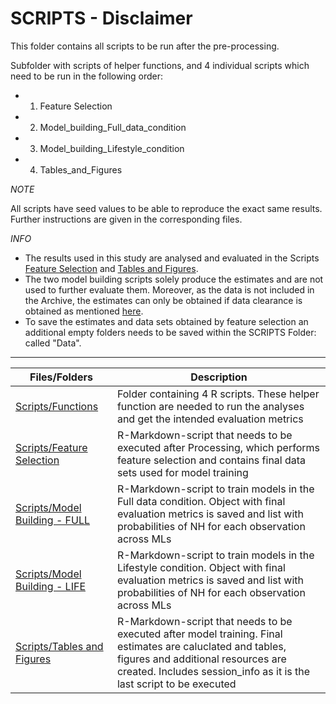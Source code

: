 SCRIPTS - Disclaimer
===

This folder contains all scripts to be run after the pre-processing.

Subfolder with scripts of helper functions, and 4 individual scripts which need to be run in the following order:

  * 1. Feature Selection
  * 2. Model_building_Full_data_condition
  * 3. Model_building_Lifestyle_condition
  * 4. Tables_and_Figures
  
*NOTE*

All scripts have seed values to be able to reproduce the exact same results. Further instructions are given in the corresponding files.

*INFO*

* The results used in this study are analysed and evaluated in the Scripts [Feature Selection](https://github.com/christophvoe/Sweet_Dreams_Ahead_Data_Archive/blob/main/Scripts/Feature%20Selection.Rmd) and [Tables and Figures](https://github.com/christophvoe/Sweet_Dreams_Ahead_Data_Archive/blob/main/Scripts/Tables_and_Figures.Rmd). 
* The two model building scripts solely produce the estimates and are not used to further evaluate them. Moreover, as the data is not included in the Archive, the estimates can only be obtained if data clearance is obtained as mentioned [here](https://github.com/christophvoe/Sweet_Dreams_Ahead_Data_Archive/blob/main/Data/README_DATA.md).
* To save the estimates and data sets obtained by feature selection an additional empty folders needs to be saved within the SCRIPTS Folder: called "Data". 

---

| Files/Folders                 | Description   |
| -----------------             | ------------- |
|[Scripts/Functions](https://github.com/christophvoe/Sweet_Dreams_Ahead_Data_Archive/tree/main/Scripts/Functions) |Folder containing 4 R scripts. These helper function are needed to run the analyses and get the intended evaluation metrics|
|[Scripts/Feature Selection](https://github.com/christophvoe/Sweet_Dreams_Ahead_Data_Archive/blob/main/Scripts/Feature%20Selection.Rmd) |R-Markdown-script that needs to be executed after Processing, which performs feature selection and contains final data sets used for model training|
|[Scripts/Model Building - FULL](https://github.com/christophvoe/Sweet_Dreams_Ahead_Data_Archive/blob/main/Scripts/Model_building_Full_data_condition.Rmd) |R-Markdown-script to train models in the Full data condition. Object with final evaluation metrics is saved and list with probabilities of NH for each observation across MLs|
|[Scripts/Model Building - LIFE](https://github.com/christophvoe/Sweet_Dreams_Ahead_Data_Archive/blob/main/Scripts/Model_building_Lifestyle_condition.Rmd) |R-Markdown-script to train models in the Lifestyle condition. Object with final evaluation metrics is saved and list with probabilities of NH for each observation across MLs|
|[Scripts/Tables and Figures](https://github.com/christophvoe/Sweet_Dreams_Ahead_Data_Archive/blob/main/Scripts/Tables_and_Figures.Rmd) |R-Markdown-script that needs to be executed after model training. Final estimates are caluclated and tables, figures and additional resources are created. Includes session_info as it is the last script to be executed|